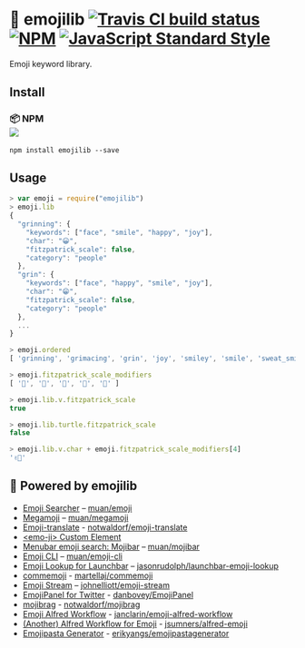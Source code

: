 # :book: emojilib [![Travis CI build status](https://img.shields.io/travis/muan/emojilib.svg?style=flat-square)](https://travis-ci.org/muan/emojilib) [![NPM](https://img.shields.io/npm/dt/emojilib.svg?style=flat-square&colorB=fd7463)](https://www.npmjs.com/package/emojilib) [![JavaScript Standard Style](https://img.shields.io/badge/code%20style-standard-brightgreen.svg?style=flat-square&colorB=f1d04a)](https://github.com/feross/standard)

Emoji keyword library.

## Install

### :package: NPM<br>![](https://img.shields.io/npm/v/emojilib.svg?style=flat-square)

```
npm install emojilib --save
```

## Usage

```javascript
> var emoji = require("emojilib")
> emoji.lib
{
  "grinning": {
    "keywords": ["face", "smile", "happy", "joy"],
    "char": "😀",
    "fitzpatrick_scale": false,
    "category": "people"
  },
  "grin": {
    "keywords": ["face", "happy", "smile", "joy"],
    "char": "😁",
    "fitzpatrick_scale": false,
    "category": "people"
  },
  ...
}

> emoji.ordered
[ 'grinning', 'grimacing', 'grin', 'joy', 'smiley', 'smile', 'sweat_smile', ...]

> emoji.fitzpatrick_scale_modifiers
[ '🏻', '🏼', '🏽', '🏾', '🏿' ]

> emoji.lib.v.fitzpatrick_scale
true

> emoji.lib.turtle.fitzpatrick_scale
false

> emoji.lib.v.char + emoji.fitzpatrick_scale_modifiers[4]
'✌🏿'
```

## :electric_plug: Powered by emojilib

- [Emoji Searcher](http://emoji.muan.co) – [muan/emoji](https://github.com/muan/emoji)
- [Megamoji](http://megamoji.muan.co) – [muan/megamoji](https://github.com/muan/megamoji)
- [Emoji-translate](http://meowni.ca/emoji-translate) - [notwaldorf/emoji-translate](https://github.com/notwaldorf/emoji-translate)
- [\<emo-ji> Custom Element](https://github.com/wbinnssmith/emo-ji)
- [Menubar emoji search: Mojibar](https://github.com/muan/mojibar) – [muan/mojibar](https://github.com/muan/mojibar)
- [Emoji CLI](https://github.com/muan/emoji-cli) – [muan/emoji-cli](https://github.com/muan/emoji-cli)
- [Emoji Lookup for Launchbar](https://github.com/jasonrudolph/launchbar-emoji-lookup) – [jasonrudolph/launchbar-emoji-lookup](https://github.com/jasonrudolph/launchbar-emoji-lookup)
- [commemoji](https://www.npmjs.com/package/commemoji) - [martellaj/commemoji](https://github.com/martellaj/commemoji)
- [Emoji Stream](https://www.npmjs.com/package/emoji-stream) – [johnelliott/emoji-stream](https://github.com/johnelliott/emoji-stream)
- [EmojiPanel for Twitter](http://bit.ly/emojipanel) - [danbovey/EmojiPanel](https://github.com/danbovey/EmojiPanel)
- [mojibrag](https://mojibrag.firebaseapp.com/) - [notwaldorf/mojibrag](https://github.com/notwaldorf/mojibrag)
- [Emoji Alfred Workflow](https://www.npmjs.com/package/emoji-alfred-workflow) - [janclarin/emoji-alfred-workflow](https://github.com/janclarin/emoji-alfred-workflow)
- [(Another) Alfred Workflow for Emoji](https://www.alfredforum.com/topic/11126-alfred-emoji-search-emojis-by-name-or-keyword/) - [jsumners/alfred-emoji](https://github.com/jsumners/alfred-emoji)
- [Emojipasta Generator](http://erikyangs.com/emojipastagenerator/) - [erikyangs/emojipastagenerator](https://github.com/erikyangs/emojipastagenerator)
